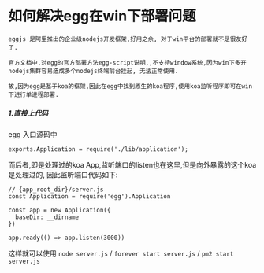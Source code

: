 # 如何解决egg在win下部署问题


	eggjs 是阿里推出的企业级nodejs开发框架,好用之余, 对于win平台的部署就不是很友好了.

	官方文档中,对egg的官方部署方法egg-script说明,,不支持window系统,因为win下多开nodejs集群容易造成多个nodejs终端前台挂起, 无法正常使用.

	故,因为egg是基于koa的框架,因此在egg中找到原生的koa程序,使用koa监听程序即可在win下进行单进程部署.


##### 1.直接上代码

egg 入口源码中

	exports.Application = require('./lib/application');

而后者,即是处理过的koa App,监听端口的listen也在这里,但是向外暴露的这个koa是处理过的,
因此监听端口代码如下:

	// {app_root_dir}/server.js
	const Application = require('egg').Application

	const app = new Application({
	  baseDir: __dirname
	})
	
	app.ready(() => app.listen(3000))

这样就可以使用 ``` node server.js ``` / ``` forever start server.js ``` / ``` pm2 start server.js ```
